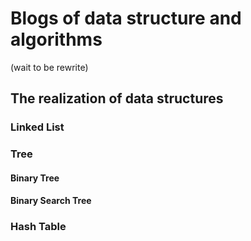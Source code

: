 # Blogs of data structure and algorithms
(wait to be rewrite)

## The realization of data structures

### Linked List

### Tree

#### Binary Tree

#### Binary Search Tree

### Hash Table
